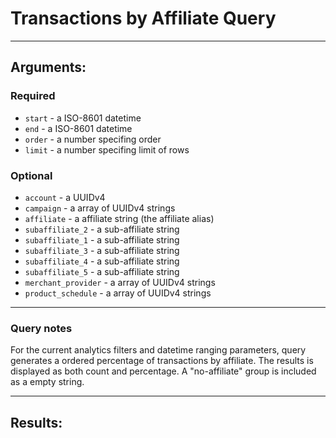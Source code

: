 # Transactions by Affiliate Query

____

## Arguments:

### Required
* `start` - a ISO-8601 datetime
* `end` - a ISO-8601 datetime
* `order` - a number specifing order
* `limit` - a number specifing limit of rows

### Optional
* `account` - a UUIDv4
* `campaign` -  a array of UUIDv4 strings
* `affiliate` -  a affiliate string (the affiliate alias)
* `subaffiliate_2` -  a sub-affiliate string
* `subaffiliate_1` -  a sub-affiliate string
* `subaffiliate_3` -  a sub-affiliate string
* `subaffiliate_4` -  a sub-affiliate string
* `subaffiliate_5` -  a sub-affiliate string
* `merchant_provider` -  a array of UUIDv4 strings
* `product_schedule` -  a array of UUIDv4 strings

---
### Query notes

For the current analytics filters and datetime ranging parameters, query generates a ordered percentage of transactions by affiliate.
The results is displayed as both count and percentage. A "no-affiliate" group is included as a empty string.

---
## Results:

```
```
